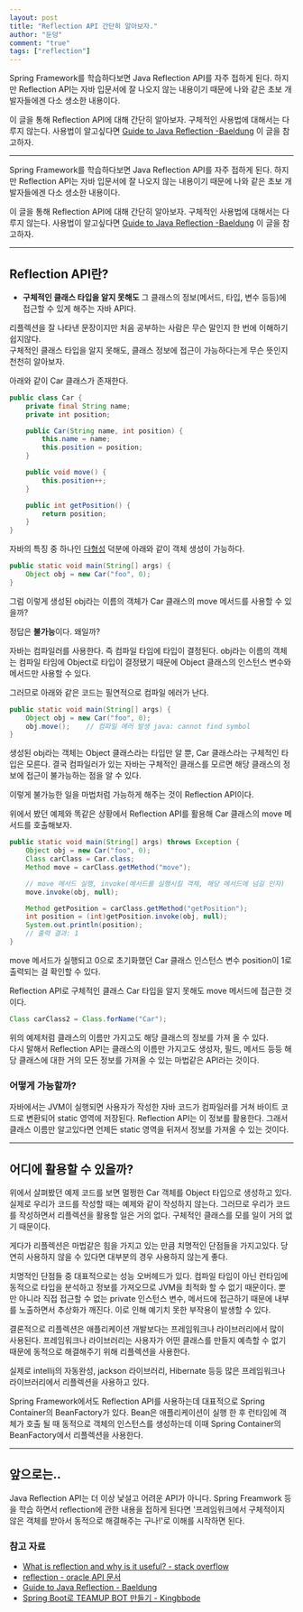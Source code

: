 ```yaml
---
layout: post  
title: "Reflection API 간단히 알아보자."  
author: "둔덩"
comment: "true"
tags: ["reflection"]
---
```


Spring Framework를 학습하다보면 Java Reflection API를 자주 접하게 된다. 하지만 Reflection API는 자바 입문서에 잘 나오지 않는 내용이기 때문에 나와 같은 초보 개발자들에겐 다소 생소한 내용이다.

이 글을 통해 Reflection API에 대해 간단히 알아보자. 구체적인 사용법에 대해서는 다루지 않는다. 사용법이 알고싶다면 [Guide to Java Reflection -Baeldung](https://www.baeldung.com/java-reflection) 이 글을 참고하자.

---

Spring Framework를 학습하다보면 Java Reflection API를 자주 접하게 된다. 하지만 Reflection API는 자바 입문서에 잘 나오지 않는 내용이기 때문에 나와 같은 초보 개발자들에겐 다소 생소한 내용이다.

이 글을 통해 Reflection API에 대해 간단히 알아보자. 구체적인 사용법에 대해서는 다루지 않는다. 사용법이 알고싶다면 [Guide to Java Reflection -Baeldung](https://www.baeldung.com/java-reflection) 이 글을 참고하자.

---

## Reflection API란?

-   **구체적인 클래스 타입을 알지 못해도** 그 클래스의 정보(메서드, 타입, 변수 등등)에 접근할 수 있게 해주는 자바 API다.

리플렉션을 잘 나타낸 문장이지만 처음 공부하는 사람은 무슨 말인지 한 번에 이해하기 쉽지않다.  
구체적인 클래스 타입을 알지 못해도, 클래스 정보에 접근이 가능하다는게 무슨 뜻인지 천천히 알아보자.

아래와 같이 Car 클래스가 존재한다.

```java
public class Car {
    private final String name;
    private int position;

    public Car(String name, int position) {
        this.name = name;
        this.position = position;
    }

    public void move() {
        this.position++;
    }

    public int getPosition() {
        return position;
    }
}
```

자바의 특징 중 하나인 [다형성](https://docs.oracle.com/javase/tutorial/java/IandI/polymorphism.html) 덕분에 아래와 같이 객체 생성이 가능하다.

```java
public static void main(String[] args) {
    Object obj = new Car("foo", 0);
}
```

그럼 이렇게 생성된 obj라는 이름의 객체가 Car 클래스의 move 메서드를 사용할 수 있을까?

정답은 **불가능**이다. 왜일까?

자바는 컴파일러를 사용한다. 즉 컴파일 타임에 타입이 결정된다. obj라는 이름의 객체는 컴파일 타임에 Object로 타입이 결정됐기 때문에 Object 클래스의 인스턴스 변수와 메서드만 사용할 수 있다.

그러므로 아래와 같은 코드는 필연적으로 컴파일 에러가 난다.

```java
public static void main(String[] args) {
    Object obj = new Car("foo", 0);
    obj.move();    // 컴파일 에러 발생 java: cannot find symbol
}
```

생성된 obj라는 객체는 Object 클래스라는 타입만 알 뿐, Car 클래스라는 구체적인 타입은 모른다. 결국 컴파일러가 있는 자바는 구체적인 클래스를 모르면 해당 클래스의 정보에 접근이 불가능하는 점을 알 수 있다.

이렇게 불가능한 일을 마법처럼 가능하게 해주는 것이 Reflection API이다.

위에서 봤던 예제와 똑같은 상황에서 Reflection API를 활용해 Car 클래스의 move 메서드를 호출해보자.

```java
public static void main(String[] args) throws Exception {
    Object obj = new Car("foo", 0);
    Class carClass = Car.class;
    Method move = carClass.getMethod("move");

    // move 메서드 실행, invoke(메서드를 실행시킬 객체, 해당 메서드에 넘길 인자)
    move.invoke(obj, null);

    Method getPosition = carClass.getMethod("getPosition");
    int position = (int)getPosition.invoke(obj, null);
    System.out.println(position);
    // 출력 결과: 1
}
```

move 메서드가 실행되고 0으로 초기화했던 Car 클래스 인스턴스 변수 position이 1로 출력되는 걸 확인할 수 있다.

Reflection API로 구체적인 클래스 Car 타입을 알지 못해도 move 메서드에 접근한 것이다.

```java
Class carClass2 = Class.forName("Car");
```

위의 예제처럼 클래스의 이름만 가지고도 해당 클래스의 정보를 가져 올 수 있다.  
다시 말해서 Reflection API는 클래스의 이름만 가지고도 생성자, 필드, 메서드 등등 해당 클래스에 대한 거의 모든 정보를 가져올 수 있는 마법같은 API라는 것이다.

### 어떻게 가능할까?

자바에서는 JVM이 실행되면 사용자가 작성한 자바 코드가 컴파일러를 거쳐 바이트 코드로 변환되어 static 영역에 저장된다. Reflection API는 이 정보를 활용한다. 그래서 클래스 이름만 알고있다면 언제든 static 영역을 뒤져서 정보를 가져올 수 있는 것이다.

---

## 어디에 활용할 수 있을까?

위에서 살펴봤던 예제 코드를 보면 멀쩡한 Car 객체를 Object 타입으로 생성하고 있다. 실제로 우리가 코드를 작성할 때는 예제와 같이 작성하지 않는다. 그러므로 우리가 코드를 작성하면서 리플렉션을 활용할 일은 거의 없다. 구체적인 클래스를 모를 일이 거의 없기 때문이다.

게다가 리플렉션은 마법같은 힘을 가지고 있는 만큼 치명적인 단점들을 가지고있다. 당연히 사용하지 않을 수 있다면 대부분의 경우 사용하지 않는게 좋다.

치명적인 단점들 중 대표적으로는 성능 오버헤드가 있다. 컴파일 타임이 아닌 런타임에 동적으로 타입을 분석하고 정보를 가져오므로 JVM을 최적화 할 수 없기 때문이다. 뿐 만 아니라 직접 접근할 수 없는 private 인스턴스 변수, 메서드에 접근하기 때문에 내부를 노출하면서 추상화가 깨진다. 이로 인해 예기치 못한 부작용이 발생할 수 있다.

결론적으로 리플렉션은 애플리케이션 개발보다는 프레임워크나 라이브러리에서 많이 사용된다. 프레임워크나 라이브러리는 사용자가 어떤 클래스를 만들지 예측할 수 없기 때문에 동적으로 해결해주기 위해 리플렉션을 사용한다.

실제로 intellij의 자동완성, jackson 라이브러리, Hibernate 등등 많은 프레임워크나 라이브러리에서 리플렉션을 사용하고 있다.

Spring Framework에서도 Reflection API를 사용하는데 대표적으로 Spring Container의 BeanFactory가 있다. Bean은 애플리케이션이 실행 한 후 런타임에 객체가 호출 될 때 동적으로 객체의 인스턴스를 생성하는데 이때 Spring Container의 BeanFactory에서 리플렉션을 사용한다.

---

## 앞으로는..

Java Reflection API는 더 이상 낯설고 어려운 API가 아니다. Spring Freamwork 등을 학습 하면서 reflection에 관한 내용을 접하게 된다면 '프레임워크에서 구체적이지 않은 객체를 받아서 동적으로 해결해주는 구나!'로 이해를 시작하면 된다.

### 참고 자료

-   [What is reflection and why is it useful? - stack overflow](https://stackoverflow.com/questions/37628/what-is-reflection-and-why-is-it-useful)
-   [reflection - oracle API 문서](https://docs.oracle.com/javase/tutorial/reflect/)
-   [Guide to Java Reflection - Baeldung](https://www.baeldung.com/java-reflection)
-   [Spring Boot로 TEAMUP BOT 만들기 - Kingbbode](https://kingbbode.tistory.com/22)